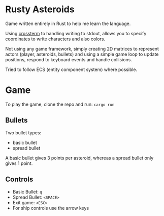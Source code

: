 # Rusty Asteroids

Game written entirely in Rust to help me learn the language.

Using [crossterm](https://github.com/crossterm-rs/crossterm) to handling writing to stdout, allows you to specify coordinates to write characters and also colors.

Not using any game framework, simply creating 2D matrices to represent actors (player, asteroids, bullets) and using a simple game loop to update positions, respond to keyboard events and handle collisions.

Tried to follow ECS (entity component system) where possible.

# Game

To play the game, clone the repo and run: `cargo run`

## Bullets

Two bullet types:

- basic bullet
- spread bullet

A basic bullet gives 3 points per asteroid, whereas a spread bullet only gives 1 point.

## Controls

- Basic Bullet: `q`
- Spread Bullet: `<SPACE>`
- Exit game: `<ESC>`
- For ship controls use the arrow keys
